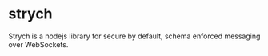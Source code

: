 # strych
Strych is a nodejs library for secure by default, schema enforced messaging over WebSockets.
